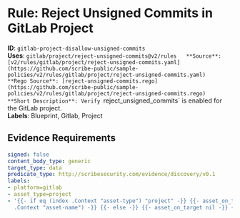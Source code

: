 # Rule: Reject Unsigned Commits in GitLab Project

**ID**: `gitlab-project-disallow-unsigned-commits`  
**Uses**: `gitlab/project/reject-unsigned-commits@v2/rules  
**Source**: [v2/rules/gitlab/project/reject-unsigned-commits.yaml](https://github.com/scribe-public/sample-policies/v2/rules/gitlab/project/reject-unsigned-commits.yaml)  
**Rego Source**: [reject-unsigned-commits.rego](https://github.com/scribe-public/sample-policies/v2/rules/gitlab/project/reject-unsigned-commits.rego)  
**Short Description**: Verify `reject_unsigned_commits` is enabled for the GitLab project.  
**Labels**: Blueprint, Gitlab, Project

## Evidence Requirements

```yaml
signed: false
content_body_type: generic
target_type: data
predicate_type: http://scribesecurity.com/evidence/discovery/v0.1
labels:
- platform=gitlab
- asset_type=project
- '{{- if eq (index .Context "asset-type") "project" -}} {{- asset_on_target (index
  .Context "asset-name") -}} {{- else -}} {{- asset_on_target nil -}} {{- end -}}'
```
